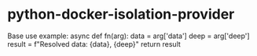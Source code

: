 # python-docker-isolation-provider
Base use example:
async def fn(arg):
    data = arg['data']
    deep = arg['deep']
    result = f"Resolved data: {data}, {deep}"
    return result

